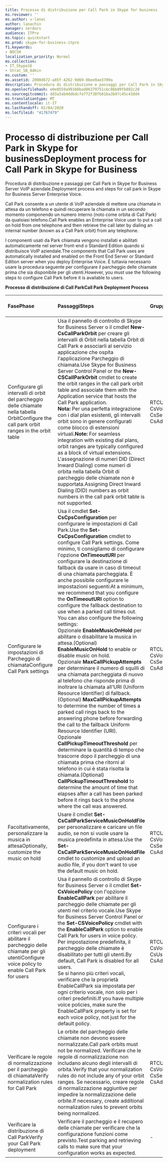 ```yaml
---
title: Processo di distribuzione per Call Park in Skype for business
ms.reviewer: ''
ms.author: v-lanac
author: lanachin
manager: serdars
audience: ITPro
ms.topic: quickstart
ms.prod: skype-for-business-itpro
f1.keywords:
- NOCSH
localization_priority: Normal
ms.collection:
- IT_Skype16
- Strat_SB_Admin
ms.custom: ''
ms.assetid: 2000d672-a85f-4262-9d69-0bee9ae3709a
description: Procedura di distribuzione e passaggi per Call Park in Skype for Business Server VoIP aziendale.
ms.openlocfilehash: e0e0559a99160bad06379751cbc0bb89fb882c20
ms.sourcegitcommit: dd3a3ab4ddbdcfe772f30fb01ba3b97c45c43dd4
ms.translationtype: MT
ms.contentlocale: it-IT
ms.lasthandoff: 02/04/2020
ms.locfileid: "41767479"
---
```

# <a name="deployment-process-for-call-park-in-skype-for-business"></a><span data-ttu-id="80814-103">Processo di distribuzione per Call Park in Skype for business</span><span class="sxs-lookup"><span data-stu-id="80814-103">Deployment process for Call Park in Skype for Business</span></span>
 
<span data-ttu-id="80814-104">Procedura di distribuzione e passaggi per Call Park in Skype for Business Server VoIP aziendale.</span><span class="sxs-lookup"><span data-stu-id="80814-104">Deployment process and steps for call park in Skype for Business Server Enterprise Voice.</span></span>
  
<span data-ttu-id="80814-105">Call Park consente a un utente di VoIP aziendale di mettere una chiamata in attesa da un telefono e quindi recuperare la chiamata in un secondo momento componendo un numero interno (noto come orbita di Call Park) da qualsiasi telefono.</span><span class="sxs-lookup"><span data-stu-id="80814-105">Call Park enables an Enterprise Voice user to put a call on hold from one telephone and then retrieve the call later by dialing an internal number (known as a Call Park orbit) from any telephone.</span></span>
  
<span data-ttu-id="80814-106">I componenti usati da Park chiamata vengono installati e abilitati automaticamente nel server front-end o Standard Edition quando si distribuisce VoIP aziendale.</span><span class="sxs-lookup"><span data-stu-id="80814-106">The components that Call Park uses are automatically installed and enabled on the Front End Server or Standard Edition server when you deploy Enterprise Voice.</span></span> <span data-ttu-id="80814-107">È tuttavia necessario usare la procedura seguente per configurare il parcheggio delle chiamate prima che sia disponibile per gli utenti.</span><span class="sxs-lookup"><span data-stu-id="80814-107">However, you must use the following steps to configure Call Park before it is available to users.</span></span> 
  
<span data-ttu-id="80814-108">**Processo di distribuzione di Call Park**</span><span class="sxs-lookup"><span data-stu-id="80814-108">**Call Park Deployment Process**</span></span>

|<span data-ttu-id="80814-109">**Fase**</span><span class="sxs-lookup"><span data-stu-id="80814-109">**Phase**</span></span>|<span data-ttu-id="80814-110">**Passaggi**</span><span class="sxs-lookup"><span data-stu-id="80814-110">**Steps**</span></span>|<span data-ttu-id="80814-111">**Gruppi e ruoli obbligatori**</span><span class="sxs-lookup"><span data-stu-id="80814-111">**Required groups and roles**</span></span>|<span data-ttu-id="80814-112">**Documentazione di distribuzione**</span><span class="sxs-lookup"><span data-stu-id="80814-112">**Deployment documentation**</span></span>|
|:-----|:-----|:-----|:-----|
|<span data-ttu-id="80814-113">Configurare gli intervalli di orbit del parcheggio delle chiamate nella tabella Orbit</span><span class="sxs-lookup"><span data-stu-id="80814-113">Configure the call park orbit ranges in the orbit table</span></span>  <br/> |<span data-ttu-id="80814-114">Usa il pannello di controllo di Skype for Business Server o il cmdlet **New-CsCallParkOrbit** per creare gli intervalli di Orbit nella tabella Orbit di Call Park e associarli al servizio applicazione che ospita l'applicazione Parcheggio di chiamata.</span><span class="sxs-lookup"><span data-stu-id="80814-114">Use Skype for Business Server Control Panel or the **New-CSCallParkOrbit** cmdlet to create the orbit ranges in the call park orbit table and associate them with the Application service that hosts the Call Park application.</span></span> <br/> <span data-ttu-id="80814-115">**Nota:** Per una perfetta integrazione con i dial plan esistenti, gli intervalli orbit sono in genere configurati come blocco di estensioni virtuali.</span><span class="sxs-lookup"><span data-stu-id="80814-115">**Note:** For seamless integration with existing dial plans, orbit ranges are typically configured as a block of virtual extensions.</span></span> <span data-ttu-id="80814-116">L'assegnazione di numeri DID (Direct Inward Dialing) come numeri di orbita nella tabella Orbit di parcheggio delle chiamate non è supportata.</span><span class="sxs-lookup"><span data-stu-id="80814-116">Assigning Direct Inward Dialing (DID) numbers as orbit numbers in the call park orbit table is not supported.</span></span> <br/> |<span data-ttu-id="80814-117">RTCUniversalServerAdmins</span><span class="sxs-lookup"><span data-stu-id="80814-117">RTCUniversalServerAdmins</span></span>  <br/> <span data-ttu-id="80814-118">CsVoiceAdministrator</span><span class="sxs-lookup"><span data-stu-id="80814-118">CsVoiceAdministrator</span></span>  <br/> <span data-ttu-id="80814-119">CsServerAdministrator</span><span class="sxs-lookup"><span data-stu-id="80814-119">CsServerAdministrator</span></span>  <br/> <span data-ttu-id="80814-120">CsAdministrator</span><span class="sxs-lookup"><span data-stu-id="80814-120">CsAdministrator</span></span>  <br/> |[<span data-ttu-id="80814-121">Creare o modificare un intervallo orbit di Call Park in Skype for business</span><span class="sxs-lookup"><span data-stu-id="80814-121">Create or modify a Call Park orbit range in Skype for Business</span></span>](create-or-modify-a-call-park-orbit-range.md) <br/> |
|<span data-ttu-id="80814-122">Configurare le impostazioni di Parcheggio di chiamata</span><span class="sxs-lookup"><span data-stu-id="80814-122">Configure Call Park settings</span></span>  <br/> | <span data-ttu-id="80814-123">Usa il cmdlet **Set-CsCpsConfiguration** per configurare le impostazioni di Call Park.</span><span class="sxs-lookup"><span data-stu-id="80814-123">Use the **Set-CsCpsConfiguration** cmdlet to configure Call Park settings.</span></span> <span data-ttu-id="80814-124">Come minimo, ti consigliamo di configurare l'opzione **OnTimeoutURI** per configurare la destinazione di fallback da usare in caso di timeout di una chiamata parcheggiata. È anche possibile configurare le impostazioni seguenti:</span><span class="sxs-lookup"><span data-stu-id="80814-124">At a minimum, we recommend that you configure the **OnTimeoutURI** option to configure the fallback destination to use when a parked call times out. You can also configure the following settings:</span></span> <br/>  <span data-ttu-id="80814-125">Opzionale **EnableMusicOnHold** per abilitare o disabilitare la musica in attesa.</span><span class="sxs-lookup"><span data-stu-id="80814-125">(Optional) **EnableMusicOnHold** to enable or disable music on hold.</span></span> <br/>  <span data-ttu-id="80814-126">Opzionale **MaxCallPickupAttempts** per determinare il numero di squilli di una chiamata parcheggiata di nuovo al telefono che risponde prima di inoltrare la chiamata all'URI (Uniform Resource Identifier) di fallback.</span><span class="sxs-lookup"><span data-stu-id="80814-126">(Optional) **MaxCallPickupAttempts** to determine the number of times a parked call rings back to the answering phone before forwarding the call to the fallback Uniform Resource Identifier (URI).</span></span> <br/>  <span data-ttu-id="80814-127">Opzionale **CallPickupTimeoutThreshold** per determinare la quantità di tempo che trascorre dopo il parcheggio di una chiamata prima che ritorni al telefono in cui è stata risolta la chiamata.</span><span class="sxs-lookup"><span data-stu-id="80814-127">(Optional) **CallPickupTimeoutThreshold** to determine the amount of time that elapses after a call has been parked before it rings back to the phone where the call was answered.</span></span> <br/> |<span data-ttu-id="80814-128">RTCUniversalServerAdmins</span><span class="sxs-lookup"><span data-stu-id="80814-128">RTCUniversalServerAdmins</span></span>  <br/> <span data-ttu-id="80814-129">CsVoiceAdministrator</span><span class="sxs-lookup"><span data-stu-id="80814-129">CsVoiceAdministrator</span></span>  <br/> <span data-ttu-id="80814-130">CsServerAdministrator</span><span class="sxs-lookup"><span data-stu-id="80814-130">CsServerAdministrator</span></span>  <br/> <span data-ttu-id="80814-131">CsAdministrator</span><span class="sxs-lookup"><span data-stu-id="80814-131">CsAdministrator</span></span>  <br/> |[<span data-ttu-id="80814-132">Configurare le impostazioni di Call Park in Skype for business</span><span class="sxs-lookup"><span data-stu-id="80814-132">Configure Call Park settings in Skype for Business</span></span>](configure-call-park-settings.md) <br/> |
|<span data-ttu-id="80814-133">Facoltativamente, personalizzare la musica in attesa</span><span class="sxs-lookup"><span data-stu-id="80814-133">Optionally, customize the music on hold</span></span>  <br/> |<span data-ttu-id="80814-134">Usare il cmdlet **Set-CsCallParkServiceMusicOnHoldFile** per personalizzare e caricare un file audio, se non si vuole usare la musica predefinita in attesa.</span><span class="sxs-lookup"><span data-stu-id="80814-134">Use the **Set-CsCallParkServiceMusicOnHoldFile** cmdlet to customize and upload an audio file, if you don't want to use the default music on hold.</span></span> <br/> |<span data-ttu-id="80814-135">RTCUniversalServerAdmins</span><span class="sxs-lookup"><span data-stu-id="80814-135">RTCUniversalServerAdmins</span></span>  <br/> <span data-ttu-id="80814-136">CsVoiceAdministrator</span><span class="sxs-lookup"><span data-stu-id="80814-136">CsVoiceAdministrator</span></span>  <br/> <span data-ttu-id="80814-137">CsServerAdministrator</span><span class="sxs-lookup"><span data-stu-id="80814-137">CsServerAdministrator</span></span>  <br/> <span data-ttu-id="80814-138">CsAdministrator</span><span class="sxs-lookup"><span data-stu-id="80814-138">CsAdministrator</span></span>  <br/> |[<span data-ttu-id="80814-139">Personalizzare la musica di Call Park in attesa di Skype for business</span><span class="sxs-lookup"><span data-stu-id="80814-139">Customize Call Park music on hold inSkype for Business</span></span>](customize-call-park-music-on-hold.md) <br/> |
|<span data-ttu-id="80814-140">Configurare i criteri vocali per abilitare il parcheggio delle chiamate per gli utenti</span><span class="sxs-lookup"><span data-stu-id="80814-140">Configure voice policy to enable Call Park for users</span></span>  <br/> |<span data-ttu-id="80814-141">Usa il pannello di controllo di Skype for Business Server o il cmdlet **Set-CsVoicePolicy** con l'opzione **EnableCallPark** per abilitare il parcheggio delle chiamate per gli utenti nel criterio vocale.</span><span class="sxs-lookup"><span data-stu-id="80814-141">Use Skype for Business Server Control Panel or the **Set-CSVoicePolicy** cmdlet with the **EnableCallPark** option to enable Call Park for users in voice policy.</span></span> <br/> <span data-ttu-id="80814-142">Per impostazione predefinita, il parcheggio delle chiamate è disabilitato per tutti gli utenti.</span><span class="sxs-lookup"><span data-stu-id="80814-142">By default, Call Park is disabled for all users.</span></span>  <br/> <span data-ttu-id="80814-143">Se si hanno più criteri vocali, verificare che la proprietà EnableCallPark sia impostata per ogni criterio vocale, non solo per i criteri predefiniti.</span><span class="sxs-lookup"><span data-stu-id="80814-143">If you have multiple voice policies, make sure the EnableCallPark property is set for each voice policy, not just for the default policy.</span></span>  <br/> |<span data-ttu-id="80814-144">RTCUniversalServerAdmins</span><span class="sxs-lookup"><span data-stu-id="80814-144">RTCUniversalServerAdmins</span></span>  <br/> <span data-ttu-id="80814-145">CsVoiceAdministrator</span><span class="sxs-lookup"><span data-stu-id="80814-145">CsVoiceAdministrator</span></span>  <br/> <span data-ttu-id="80814-146">CsUserAdministrator</span><span class="sxs-lookup"><span data-stu-id="80814-146">CsUserAdministrator</span></span>  <br/> <span data-ttu-id="80814-147">CsAdministrator</span><span class="sxs-lookup"><span data-stu-id="80814-147">CsAdministrator</span></span>  <br/> |[<span data-ttu-id="80814-148">Abilitare il parcheggio delle chiamate per gli utenti in Skype for business</span><span class="sxs-lookup"><span data-stu-id="80814-148">Enable Call Park for users in Skype for Business</span></span>](enable-call-park-for-users.md) <br/> |
|<span data-ttu-id="80814-149">Verificare le regole di normalizzazione per il parcheggio di chiamata</span><span class="sxs-lookup"><span data-stu-id="80814-149">Verify normalization rules for Call Park</span></span>  <br/> |<span data-ttu-id="80814-150">Le orbite del parcheggio delle chiamate non devono essere normalizzate.</span><span class="sxs-lookup"><span data-stu-id="80814-150">Call park orbits must not be normalized.</span></span> <span data-ttu-id="80814-151">Verificare che le regole di normalizzazione non includano alcuno degli intervalli di orbita.</span><span class="sxs-lookup"><span data-stu-id="80814-151">Verify that your normalization rules do not include any of your orbit ranges.</span></span> <span data-ttu-id="80814-152">Se necessario, creare regole di normalizzazione aggiuntive per impedire la normalizzazione delle orbite.</span><span class="sxs-lookup"><span data-stu-id="80814-152">If necessary, create additional normalization rules to prevent orbits being normalized.</span></span>  <br/> |<span data-ttu-id="80814-153">RTCUniversalServerAdmins</span><span class="sxs-lookup"><span data-stu-id="80814-153">RTCUniversalServerAdmins</span></span>  <br/> <span data-ttu-id="80814-154">CsVoiceAdministrator</span><span class="sxs-lookup"><span data-stu-id="80814-154">CsVoiceAdministrator</span></span>  <br/> <span data-ttu-id="80814-155">CsServerAdministrator</span><span class="sxs-lookup"><span data-stu-id="80814-155">CsServerAdministrator</span></span>  <br/> <span data-ttu-id="80814-156">CsAdministrator</span><span class="sxs-lookup"><span data-stu-id="80814-156">CsAdministrator</span></span>  <br/> |[<span data-ttu-id="80814-157">Verificare le regole di normalizzazione per Call Park in Skype for business</span><span class="sxs-lookup"><span data-stu-id="80814-157">Verify normalization rules for Call Park in Skype for Business</span></span>](verify-normalization-rules-for-call-park.md) <br/> |
|<span data-ttu-id="80814-158">Verificare la distribuzione di Call Park</span><span class="sxs-lookup"><span data-stu-id="80814-158">Verify your Call Park deployment</span></span>  <br/> |<span data-ttu-id="80814-159">Verificare il parcheggio e il recupero delle chiamate per verificare che la configurazione funzioni come previsto.</span><span class="sxs-lookup"><span data-stu-id="80814-159">Test parking and retrieving calls to make sure that your configuration works as expected.</span></span>  <br/> |-  <br/> |[<span data-ttu-id="80814-160">Opzionale Verificare la distribuzione di Call Park in Skype for business</span><span class="sxs-lookup"><span data-stu-id="80814-160">(Optional) Verify Call Park deployment in Skype for Business</span></span>](optional-verify-call-park-deployment.md) <br/> |
   

